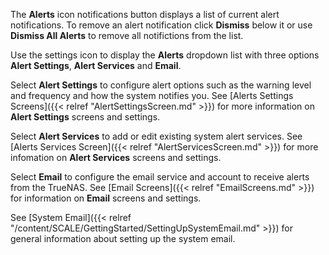 ---
---

The **Alerts** icon <span class="material-icons">notifications</span> button displays a list of current alert notifications. 
To remove an alert notification click **Dismiss** below it or use **Dismiss All Alerts** to remove all notifictions from the list.

Use the <span class="material-icons">settings</span> icon to display the **Alerts** dropdown list with three options **Alert Settings**, **Alert Services** and **Email**.

Select **Alert Settings** to configure alert options such as the warning level and frequency and how the system notifies you. 
See [Alerts Settings Screens]({{< relref "AlertSettingsScreen.md" >}}) for more information on **Alert Settings** screens and settings.

Select **Alert Services** to add or edit existing system alert services. 
See [Alerts Services Screen]({{< relref "AlertServicesScreen.md" >}}) for more infomation on **Alert Services** screens and settings.

Select **Email** to configure the email service and account to receive alerts from the TrueNAS. 
See [Email Screens]({{< relref "EmailScreens.md" >}}) for information on **Email** screens and settings.

See [System Email]({{< relref "/content/SCALE/GettingStarted/SettingUpSystemEmail.md" >}}) for general information about setting up the system email.
